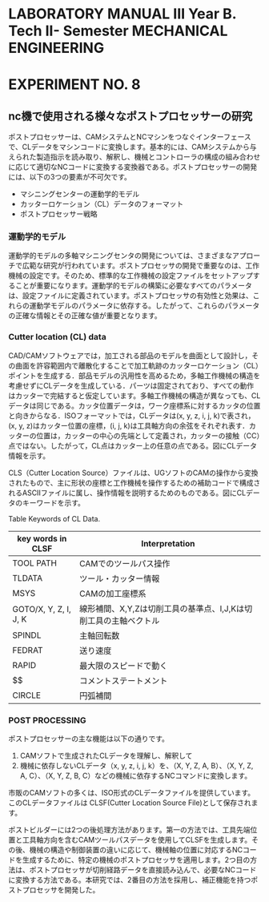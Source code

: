 # LABORATORY MANUAL III Year B. Tech II- Semester MECHANICAL ENGINEERING

# EXPERIMENT NO. 8
## nc機で使用される様々なポストプロセッサーの研究
ポストプロセッサーは、CAMシステムとNCマシンをつなぐインターフェースで、CLデータをマシンコードに変換します。基本的には、CAMシステムから与えられた製造指示を読み取り、解釈し、機械とコントローラの構成の組み合わせに応じて適切なNCコードに変換する変換器である。ポストプロセッサーの開発には、以下の3つの要素が不可欠です。

- マシニングセンターの運動学的モデル
- カッターロケーション（CL）データのフォーマット
- ポストプロセッサー戦略

### 運動学的モデル
運動学的モデルの多軸マシニングセンタの開発については、さまざまなアプローチで広範な研究が行われています。ポストプロセッサの開発で重要なのは、工作機械の設定です。そのため、標準的な工作機械の設定ファイルをセットアップすることが重要になります。運動学的モデルの構築に必要なすべてのパラメータは、設定ファイルに定義されています。ポストプロセッサの有効性と効果は、これらの運動学モデルのパラメータに依存する。したがって、これらのパラメータの正確な情報とその正確な値が重要となります。

### Cutter location (CL) data
CAD/CAMソフトウェアでは，加工される部品のモデルを曲面として設計し，その曲面を許容範囲内で離散化することで加工軌跡のカッターロケーション（CL）ポイントを生成する．部品モデルの汎用性を高めるため，多軸工作機械の構造を考慮せずにCLデータを生成している．パーツは固定されており、すべての動作はカッターで完結すると仮定しています。多軸工作機械の構造が異なっても、CLデータは同じである。カッタ位置データは，ワーク座標系に対するカッタの位置と向きからなる．ISOフォーマットでは，CLデータは(x, y, z, i, j, k)で表され，(x, y, z)はカッター位置の座標，(i, j, k)は工具軸方向の余弦をそれぞれ表す．カッターの位置は，カッターの中心の先端として定義され，カッターの接触（CC）点ではない。したがって，CL点はカッター上の任意の点である。図にCLデータ情報を示す。

CLS（Cutter Location Source）ファイルは、UGソフトのCAMの操作から変換されたもので、主に形状の座標と工作機械を操作するための補助コードで構成されるASCIIファイルに属し、操作情報を説明するためのものである。図にCLデータのキーワードを示す。

Table Keywords of CL Data.

|key words in CLSF | Interpretation |
| --- | --- |
| TOOL PATH | CAMでのツールパス操作 |
| TLDATA | ツール・カッター情報 |
| MSYS | CAMの加工座標系 |
| GOTO/X, Y, Z, I, J, K | 線形補間、X,Y,Zは切削工具の基準点、I,J,Kは切削工具の主軸ベクトル |
| SPINDL | 主軸回転数 |
| FEDRAT | 送り速度 |
| RAPID | 最大限のスピードで動く |
| $$ | コメントステートメント |
| CIRCLE | 円弧補間 |

### POST PROCESSING
ポストプロセッサーの主な機能は以下の通りです。
1. CAMソフトで生成されたCLデータを理解し、解釈して
1. 機械に依存しないCLデータ（x, y, z, i, j, k）を、（X, Y, Z, A, B）、（X, Y, Z, A, C）、（X, Y, Z, B, C）などの機械に依存するNCコマンドに変換します。

市販のCAMソフトの多くは、ISO形式のCLデータファイルを提供しています。このCLデータファイルは CLSF(Cutter Location Source File)として保存されます。

ポストビルダーには2つの後処理方法があります。第一の方法では、工具先端位置と工具軸方向を含むCAMツールパスデータを使用してCLSFを生成します。その後、機械の構造や制御装置の違いに応じて、機械軸の位置に対応するNCコードを生成するために、特定の機械のポストプロセッサを適用します。2つ目の方法は、ポストプロセッサが切削経路データを直接読み込んで、必要なNCコードに変換する方法である。本研究では、2番目の方法を採用し、補正機能を持つポストプロセッサを開発した。
